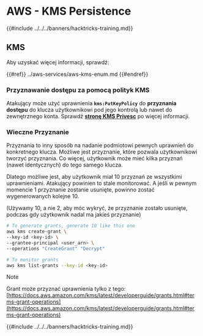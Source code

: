 # AWS - KMS Persistence

{{#include ../../../banners/hacktricks-training.md}}

## KMS

Aby uzyskać więcej informacji, sprawdź:

{{#ref}}
../aws-services/aws-kms-enum.md
{{#endref}}

### Przyznawanie dostępu za pomocą polityk KMS

Atakujący może użyć uprawnienia **`kms:PutKeyPolicy`** do **przyznania dostępu** do klucza użytkownikowi pod jego kontrolą lub nawet do zewnętrznego konta. Sprawdź [**stronę KMS Privesc**](../aws-privilege-escalation/aws-kms-privesc.md) po więcej informacji.

### Wieczne Przyznanie

Przyznania to inny sposób na nadanie podmiotowi pewnych uprawnień do konkretnego klucza. Możliwe jest przyznanie, które pozwala użytkownikowi tworzyć przyznania. Co więcej, użytkownik może mieć kilka przyznań (nawet identycznych) do tego samego klucza.

Dlatego możliwe jest, aby użytkownik miał 10 przyznań ze wszystkimi uprawnieniami. Atakujący powinien to stale monitorować. A jeśli w pewnym momencie 1 przyznanie zostanie usunięte, powinno zostać wygenerowanych kolejne 10.

(Używamy 10, a nie 2, aby móc wykryć, że przyznanie zostało usunięte, podczas gdy użytkownik nadal ma jakieś przyznanie)
```bash
# To generate grants, generate 10 like this one
aws kms create-grant \
--key-id <key-id> \
--grantee-principal <user_arn> \
--operations "CreateGrant" "Decrypt"

# To monitor grants
aws kms list-grants --key-id <key-id>
```
> [!NOTE]
> Grant może przyznać uprawnienia tylko z tego: [https://docs.aws.amazon.com/kms/latest/developerguide/grants.html#terms-grant-operations](https://docs.aws.amazon.com/kms/latest/developerguide/grants.html#terms-grant-operations)

{{#include ../../../banners/hacktricks-training.md}}
